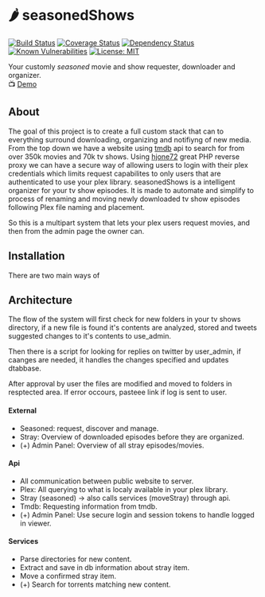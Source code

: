 # 🌶 seasonedShows
[![Build Status](https://travis-ci.org/KevinMidboe/seasonedShows.svg?branch=master)](https://travis-ci.org/KevinMidboe/seasonedShows)
[![Coverage Status](https://coveralls.io/repos/github/KevinMidboe/seasonedShows/badge.svg?branch=coverage)](https://coveralls.io/github/KevinMidboe/seasonedShows?branch=coverage)
[![Dependency Status](https://www.versioneye.com/user/projects/5ac541370fb24f4489396e02/badge.svg)](https://www.versioneye.com/user/projects/5ac541370fb24f4489396e02)
[![Known Vulnerabilities](https://snyk.io/test/github/KevinMidboe/seasonedShows/badge.svg?targetFile=seasoned_api/package.json)](https://snyk.io/test/github/KevinMidboe/seasonedShows?targetFile=seasoned_api/package.json)
[![License: MIT](https://img.shields.io/badge/License-MIT-yellow.svg)](https://opensource.org/licenses/MIT)

Your customly *seasoned* movie and show requester, downloader and organizer.  
📺 [Demo](https://kevinmidboe.com/request)

## About
The goal of this project is to create a full custom stack that can to everything surround downloading, organizing and notifiyng of new media. From the top down we have a website using [tmdb](https://www.themoviedb.com) api to search for from over 350k movies and 70k tv shows. Using [hjone72](https://github.com/hjone72/PlexAuth) great PHP reverse proxy we can have a secure way of allowing users to login with their plex credentials which limits request capabilites to only users that are authenticated to use your plex library. 
seasonedShows is a intelligent organizer for your tv show episodes. It is made to automate and simplify to process of renaming and moving newly downloaded tv show episodes following Plex file naming and placement. 

So this is a multipart system that lets your plex users request movies, and then from the admin page the owner can.

## Installation
There are two main ways of 

## Architecture
The flow of the system will first check for new folders in your tv shows directory, if a new file is found it's contents are analyzed, stored and tweets suggested changes to it's contents to use_admin.

Then there is a script for looking for replies on twitter by user_admin, if caanges are needed, it handles the changes specified and updates dtabbase.

After approval by user the files are modified and moved to folders in resptected area. If error occours, pasteee link if log is sent to user.

#### External
 + Seasoned: request, discover and manage.
 + Stray: Overview of downloaded episodes before they are organized.
 + (+) Admin Panel: Overview of all stray episodes/movies.

#### Api
 + All communication between public website to server.
 + Plex: All querying to what is localy available in your plex library. 
 + Stray (seasoned) -> also calls services (moveStray) through api.
 + Tmdb: Requesting information from tmdb.
 + (+) Admin Panel: Use secure login and session tokens to handle logged in viewer. 

#### Services
 + Parse directories for new content.
 + Extract and save in db information about stray item.
 + Move a confirmed stray item.
 + (+) Search for torrents matching new content.
